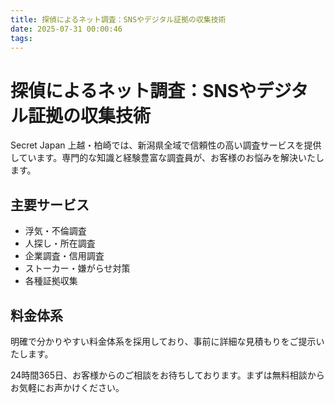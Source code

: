 ```yaml
---
title: 探偵によるネット調査：SNSやデジタル証拠の収集技術
date: 2025-07-31 00:00:46
tags:
---
```

# 探偵によるネット調査：SNSやデジタル証拠の収集技術

Secret Japan 上越・柏崎では、新潟県全域で信頼性の高い調査サービスを提供しています。専門的な知識と経験豊富な調査員が、お客様のお悩みを解決いたします。

## 主要サービス
- 浮気・不倫調査
- 人探し・所在調査
- 企業調査・信用調査
- ストーカー・嫌がらせ対策
- 各種証拠収集

## 料金体系
明確で分かりやすい料金体系を採用しており、事前に詳細な見積もりをご提示いたします。

24時間365日、お客様からのご相談をお待ちしております。まずは無料相談からお気軽にお声かけください。
